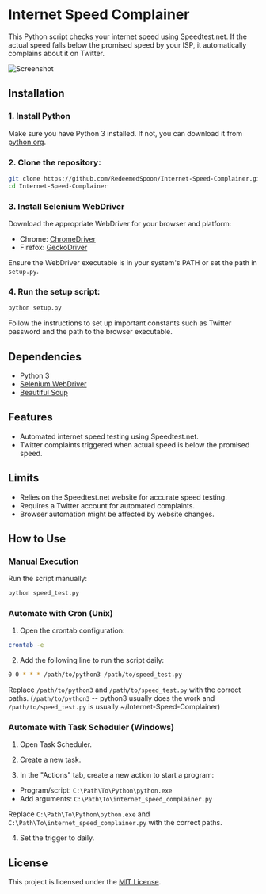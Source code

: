 # Internet Speed Complainer

This Python script checks your internet speed using Speedtest.net. If the actual speed falls below the promised speed by your ISP, it automatically complains about it on Twitter.

![Screenshot](screenshots/preview.png)

## Installation

### 1. Install Python

Make sure you have Python 3 installed. If not, you can download it from [python.org](https://www.python.org/downloads/).

### 2. Clone the repository:

```bash
git clone https://github.com/RedeemedSpoon/Internet-Speed-Complainer.git
cd Internet-Speed-Complainer
```

### 3. Install Selenium WebDriver

Download the appropriate WebDriver for your browser and platform:

- Chrome: [ChromeDriver](https://sites.google.com/chromium.org/driver/)
- Firefox: [GeckoDriver](https://github.com/mozilla/geckodriver/releases)

Ensure the WebDriver executable is in your system's PATH or set the path in `setup.py`.

### 4. Run the setup script:

```bash
python setup.py
```

Follow the instructions to set up important constants such as Twitter password and the path to the browser executable.

## Dependencies

- Python 3
- [Selenium WebDriver](https://www.selenium.dev/)
- [Beautiful Soup](https://www.crummy.com/software/BeautifulSoup/)

## Features

- Automated internet speed testing using Speedtest.net.
- Twitter complaints triggered when actual speed is below the promised speed.

## Limits

- Relies on the Speedtest.net website for accurate speed testing.
- Requires a Twitter account for automated complaints.
- Browser automation might be affected by website changes.

## How to Use

### Manual Execution

Run the script manually:

```bash
python speed_test.py
```

### Automate with Cron (Unix)

1. Open the crontab configuration:

```bash
crontab -e
```

2. Add the following line to run the script daily:

```bash
0 0 * * * /path/to/python3 /path/to/speed_test.py
```

Replace `/path/to/python3` and `/path/to/speed_test.py` with the correct paths.
(`/path/to/python3` -- python3 usually does the work and `/path/to/speed_test.py` is usually ~/Internet-Speed-Complainer)

### Automate with Task Scheduler (Windows)

1. Open Task Scheduler.

2. Create a new task.

3. In the "Actions" tab, create a new action to start a program:

- Program/script: `C:\Path\To\Python\python.exe`
- Add arguments: `C:\Path\To\internet_speed_complainer.py`

Replace `C:\Path\To\Python\python.exe` and `C:\Path\To\internet_speed_complainer.py` with the correct paths.

4. Set the trigger to daily.

## License

This project is licensed under the [MIT License](LICENSE).
